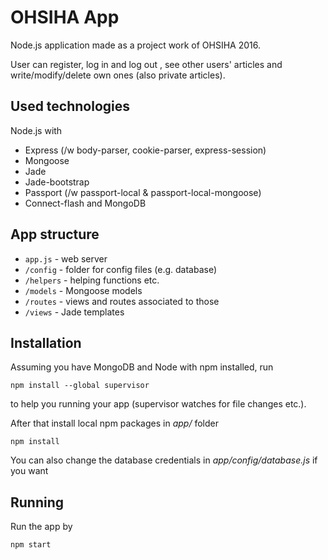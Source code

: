 # OHSIHA App
Node.js application made as a project work of OHSIHA 2016.

User can register, log in and log out , see other users' articles and write/modify/delete own ones (also private articles).

## Used technologies
Node.js with
* Express (/w body-parser, cookie-parser, express-session)
* Mongoose
* Jade
* Jade-bootstrap
* Passport (/w passport-local & passport-local-mongoose)
* Connect-flash
and MongoDB

## App structure
* `app.js` - web server
* `/config` - folder for config files (e.g. database)
* `/helpers` - helping functions etc.
* `/models` - Mongoose models
* `/routes` - views and routes associated to those
* `/views` - Jade templates

## Installation
Assuming you have MongoDB and Node with npm installed, run

    npm install --global supervisor

to help you running your app (supervisor watches for file changes etc.).

After that install local npm packages in *app/* folder

    npm install

You can also change the database credentials in *app/config/database.js* if you want

## Running
Run the app by

    npm start
